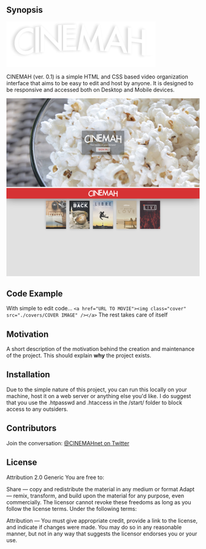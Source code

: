 ## Synopsis
![logo](https://raw.githubusercontent.com/KevDoy/CINEMAH/master/logo.png "CINEMAH logo")

CINEMAH (ver. 0.1) is a simple HTML and CSS based video organization interface that aims to be easy to edit and host by anyone. It is designed to be responsive and accessed both on Desktop and Mobile devices.

![screenshot](https://raw.githubusercontent.com/KevDoy/CINEMAH/master/screenshot2.png "CINEMAH Landing Page")
![screenshot2](https://raw.githubusercontent.com/KevDoy/CINEMAH/master/screenshot.png "CINEMAH Selection Screen")
## Code Example

With simple to edit code...
`<a href="URL TO MOVIE"><img class="cover" src="./covers/COVER IMAGE" /></a>`
The rest takes care of itself

## Motivation

A short description of the motivation behind the creation and maintenance of the project. This should explain **why** the project exists.

## Installation

Due to the simple nature of this project, you can run this locally on your machine, host it on a web server or anything else you'd like.
I do suggest that you use the .htpasswd and .htaccess in the /start/ folder to block access to any outsiders.

## Contributors

Join the conversation:
[@CINEMAHnet on Twitter](https://www.twitter.com/CINEMAHnet)

## License
Attribution 2.0 Generic
You are free to:


Share — copy and redistribute the material in any medium or format
Adapt — remix, transform, and build upon the material
for any purpose, even commercially.
The licensor cannot revoke these freedoms as long as you follow the license terms.
Under the following terms:

Attribution — You must give appropriate credit, provide a link to the license, and indicate if changes were made. You may do so in any reasonable manner, but not in any way that suggests the licensor endorses you or your use.
